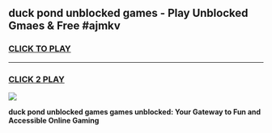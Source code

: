 
## duck pond unblocked games - Play Unblocked Gmaes & Free #ajmkv
<h3>
<a href="https://news.freeplayer.one?title=duck_pond_unblocked_games&ref=24F">CLICK TO PLAY</a></h3>
<hr>

<h3>
<a href="https://news.freeplayer.one?title=duck_pond_unblocked_games&ref=24F">CLICK 2 PLAY</a>
  
</h3>

<a href="https://news.freeplayer.one?title=duck_pond_unblocked_games&ref=24F/"><img src="https://clearcache.store/games.png"></a>


**duck pond unblocked games games unblocked: Your Gateway to Fun and Accessible Online Gaming**
